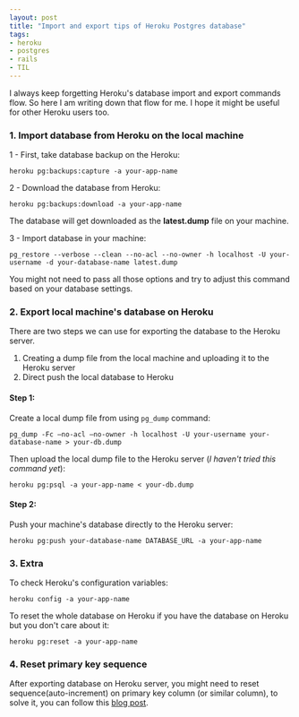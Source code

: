 ```yaml
---
layout: post
title: "Import and export tips of Heroku Postgres database"
tags:
- heroku
- postgres
- rails
- TIL
---
```


I always keep forgetting Heroku's database import and export commands flow. So
here I am writing down that flow for me. I hope it might be useful for other 
Heroku users too.

### 1. Import database from Heroku on the local machine

1 - First, take database backup on the Heroku:

```
heroku pg:backups:capture -a your-app-name
```

2 - Download the database from Heroku:

```
heroku pg:backups:download -a your-app-name
```

The database will get downloaded as the **latest.dump** file on your machine.

3 - Import database in your machine:

```
pg_restore --verbose --clean --no-acl --no-owner -h localhost -U your-username -d your-database-name latest.dump
```

You might not need to pass all those options and try to adjust this command
based on your database settings.


### 2. Export local machine's database on Heroku

There are two steps we can use for exporting the database to the Heroku server.

1. Creating a dump file from the local machine and uploading it to the Heroku server
2. Direct push the local database to Heroku


#### Step 1:

Create a local dump file from using `pg_dump` command:

```
pg_dump -Fc —no-acl —no-owner -h localhost -U your-username your-database-name > your-db.dump
```

Then upload the local dump file to the Heroku server (*I haven't tried this command yet*): 

```
heroku pg:psql -a your-app-name < your-db.dump 
```

#### Step 2:

Push your machine's database directly to the Heroku server:
```
heroku pg:push your-database-name DATABASE_URL -a your-app-name
```

### 3. Extra

To check Heroku's configuration variables:
```
heroku config -a your-app-name
```

To reset the whole database on Heroku if you have the database on Heroku
but you don't care about it:

```
heroku pg:reset -a your-app-name
```

### 4. Reset primary key sequence

After exporting database on Heroku server, you might need to reset 
sequence(auto-increment) on primary key column (or similar column), to solve 
it, you can follow this [blog post](http://blog.joncairns.com/2013/01/reset-postgresql-auto-increment-value-in-rails/).
